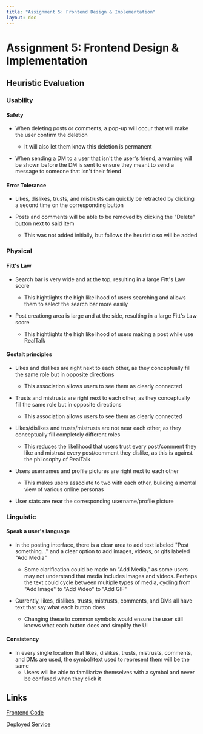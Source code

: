 ```yaml
---
title: "Assignment 5: Frontend Design & Implementation"
layout: doc
---
```


# Assignment 5: Frontend Design & Implementation

## Heuristic Evaluation

### Usability

#### Safety

* When deleting posts or comments, a pop-up will occur that will make the user confirm the deletion
    * It will also let them know this deletion is permanent

* When sending a DM to a user that isn't the user's friend, a warning will be shown before the DM is sent to ensure they meant to send a message to someone that isn't their friend

#### Error Tolerance

* Likes, dislikes, trusts, and mistrusts can quickly be retracted by clicking a second time on the corresponding button

* Posts and comments will be able to be removed by clicking the "Delete" button next to said item
    * This was not added initially, but follows the heuristic so will be added

### Physical

#### Fitt's Law

* Search bar is very wide and at the top, resulting in a large Fitt's Law score
    * This hightlights the high likelihood of users searching and allows them to select the search bar more easily

* Post creationg area is large and at the side, resulting in a large Fitt's Law score
    * This hightlights the high likelihood of users making a post while use RealTalk

#### Gestalt principles

* Likes and dislikes are right next to each other, as they conceptually fill the same role but in opposite directions
    * This association allows users to see them as clearly connected

* Trusts and mistrusts are right next to each other, as they conceptually fill the same role but in opposite directions
    * This association allows users to see them as clearly connected

* Likes/dislikes and trusts/mistrusts are not near each other, as they conceptually fill completely different roles
    * This reduces the likelihood that users trust every post/comment they like and mistrust every post/comment they dislike, as this is against the philosophy of RealTalk

* Users usernames and profile pictures are right next to each other
    * This makes users associate to two with each other, building a mental view of various online personas

* User stats are near the corresponding username/profile picture

### Linguistic

#### Speak a user's language

* In the posting interface, there is a clear area to add text labeled "Post something..." and a clear option to add images, videos, or gifs labeled "Add Media"
    * Some clarification could be made on "Add Media," as some users may not understand that media includes images and videos. Perhaps the text could cycle between multiple types of media, cycling from "Add Image" to "Add Video" to "Add GIF"

* Currently, likes, dislikes, trusts, mistrusts, comments, and DMs all have text that say what each button does
    * Changing these to common symbols would ensure the user still knows what each button does and simplify the UI

#### Consistency 

* In every single location that likes, dislikes, trusts, mistrusts, comments, and DMs are used, the symbol/text used to represent them will be the same
    * Users will be able to familiarize themselves with a symbol and never be confused when they click it

## Links

[Frontend Code](https://github.com/DragonStorm25/realtalk-frontend)

[Deployed Service](https://realtalk-frontend.vercel.app/)